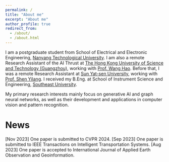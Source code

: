 ```yaml
---
permalink: /
title: "About me"
excerpt: "About me"
author_profile: true
redirect_from: 
  - /about/
  - /about.html
---
```


I am a postgraduate student from School of Electrical and Electronic Engineering, [Nanyang Technological University]( https://www.ntu.edu.sg/). I am also a remote Research Assistant of the AI Thrust at [The Hong Kong University of Science and Technology (Guangzhou)]( https://hkust-gz.edu.cn/),  working with [Prof. Wang Hao](https://wanghao.tech/). Before that, I was a remote Research Assistant at [Sun Yat-sen University](https://www.sysu.edu.cn/sysuen/), working with [Prof. Shen Yilang](https://sges.sysu.edu.cn/teacher/1216). I received my B.Eng. at School of Instrument Science and Engineering, [Southeast University](https://www.seu.edu.cn/english/main.htm).

My primary research interests mainly focus on generative AI and graph neural networks, as well as their development and applications in computer vision and pattern recognition.



News
======
[Nov 2023] One paper is submitted to CVPR 2024.
[Sep 2023] One paper is submitted to IEEE Transactions on Intelligent Transportation Systems.
[Aug 2023] One paper is accepted to International Journal of Applied Earth Observation and Geoinformation.


